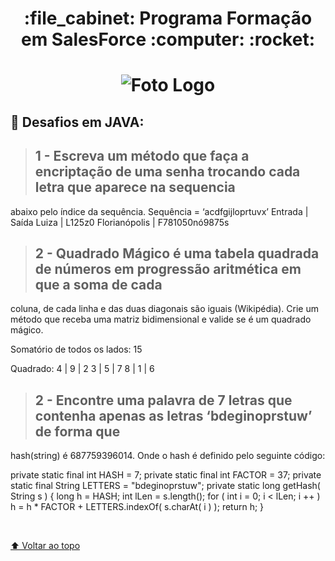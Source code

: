 <h1 align="center">:file_cabinet: Programa Formação em SalesForce :computer: :rocket: </h1>

<h1 align="center">
<img src="https://w7.pngwing.com/pngs/352/457/png-transparent-logo-organization-brand-infojobs-others-blue-text-logo.png"  alt="Foto Logo"/><br>
  </div>

## :memo: Desafios em JAVA:
>## 1 - Escreva um método que faça a encriptação de uma senha trocando cada letra que aparece na sequencia
abaixo pelo índice da sequência.
Sequência = ‘acdfgijloprtuvx’
         Entrada        |      Saída
Luiza                   |     L125z0
Florianópolis           |  F781050nó9875s

>## 2 - Quadrado Mágico é uma tabela quadrada de números em progressão aritmética em que a soma de cada
coluna, de cada linha e das duas diagonais são iguais (Wikipédia). Crie um método que receba uma
matriz bidimensional e valide se é um quadrado mágico.

Somatório de todos os lados: 15

Quadrado: 4 | 9 | 2
          3 | 5 | 7
          8 | 1 | 6

>## 2 - Encontre uma palavra de 7 letras que contenha apenas as letras ‘bdeginoprstuw’ de forma que
hash(string) é 687759396014. Onde o hash é definido pelo seguinte código:

private static final int HASH = 7;
private static final int FACTOR = 37;
private static final String LETTERS = "bdeginoprstuw";
private static long getHash( String s )
{
long h = HASH;
int lLen = s.length();
for ( int i = 0; i < lLen; i ++ )
h = h * FACTOR + LETTERS.indexOf( s.charAt( i ) );
return h;
}

<br>

[⬆ Voltar ao topo](#nome-do-projeto)<br>
